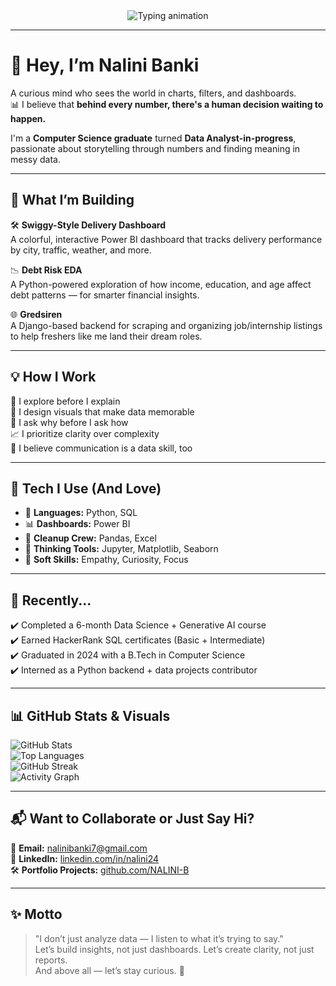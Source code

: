 <div align="center">
  <img src="https://readme-typing-svg.herokuapp.com?font=Fira+Code&size=27&pause=1000&color=E94BE9&center=true&vCenter=true&width=950&lines=Hi+there!+I'm+Nalini+Banki+%F0%9F%91%8B;Data+isn't+just+numbers+--+it's+my+language+%F0%9F%93%88;I+turn+questions+into+insights+with+Python+and+Power+BI+%F0%9F%94%A5;Learning+relentlessly+--+building+fearlessly+%F0%9F%9A%80" alt="Typing animation" />
</div>

---

# 👋 Hey, I’m Nalini Banki

A curious mind who sees the world in charts, filters, and dashboards.  
📊 I believe that **behind every number, there's a human decision waiting to happen.**  

I'm a **Computer Science graduate** turned **Data Analyst-in-progress**, passionate about storytelling through numbers and finding meaning in messy data.

---

## 🚧 What I’m Building

🛠️ **Swiggy-Style Delivery Dashboard**  
A colorful, interactive Power BI dashboard that tracks delivery performance by city, traffic, weather, and more.

📉 **Debt Risk EDA**  
A Python-powered exploration of how income, education, and age affect debt patterns — for smarter financial insights.

🌐 **Gredsiren**  
A Django-based backend for scraping and organizing job/internship listings to help freshers like me land their dream roles.

---

## 💡 How I Work

🔎 I explore before I explain  
📌 I design visuals that make data memorable  
🎯 I ask why before I ask how  
📈 I prioritize clarity over complexity  
💬 I believe communication is a data skill, too

---

## 🧠 Tech I Use (And Love)

- 📘 **Languages:** Python, SQL  
- 📊 **Dashboards:** Power BI  
- 🧹 **Cleanup Crew:** Pandas, Excel  
- 🧠 **Thinking Tools:** Jupyter, Matplotlib, Seaborn  
- 💬 **Soft Skills:** Empathy, Curiosity, Focus

---

## 🔄 Recently...

✔️ Completed a 6-month Data Science + Generative AI course  
✔️ Earned HackerRank SQL certificates (Basic + Intermediate)  
✔️ Graduated in 2024 with a B.Tech in Computer Science  
✔️ Interned as a Python backend + data projects contributor

---

## 📊 GitHub Stats & Visuals

![GitHub Stats](https://github-readme-stats.vercel.app/api?username=NALINI-B&show_icons=true&theme=tokyonight)  
![Top Languages](https://github-readme-stats.vercel.app/api/top-langs/?username=NALINI-B&layout=compact&theme=tokyonight)  
![GitHub Streak](https://github-readme-streak-stats.herokuapp.com/?user=NALINI-B&theme=tokyonight)  
![Activity Graph](https://github-readme-activity-graph.vercel.app/graph?username=NALINI-B&theme=github-compact)

---

## 📬 Want to Collaborate or Just Say Hi?

📩 **Email:** [nalinibanki7@gmail.com](mailto:nalinibanki7@gmail.com)  
🔗 **LinkedIn:** [linkedin.com/in/nalini24](https://www.linkedin.com/in/nalini24)  
🛠️ **Portfolio Projects:** [github.com/NALINI-B](https://github.com/NALINI-B)

---

## ✨ Motto

> "I don’t just analyze data — I listen to what it’s trying to say."  
Let’s build insights, not just dashboards. Let’s create clarity, not just reports.  
And above all — let’s stay curious. 🌱

